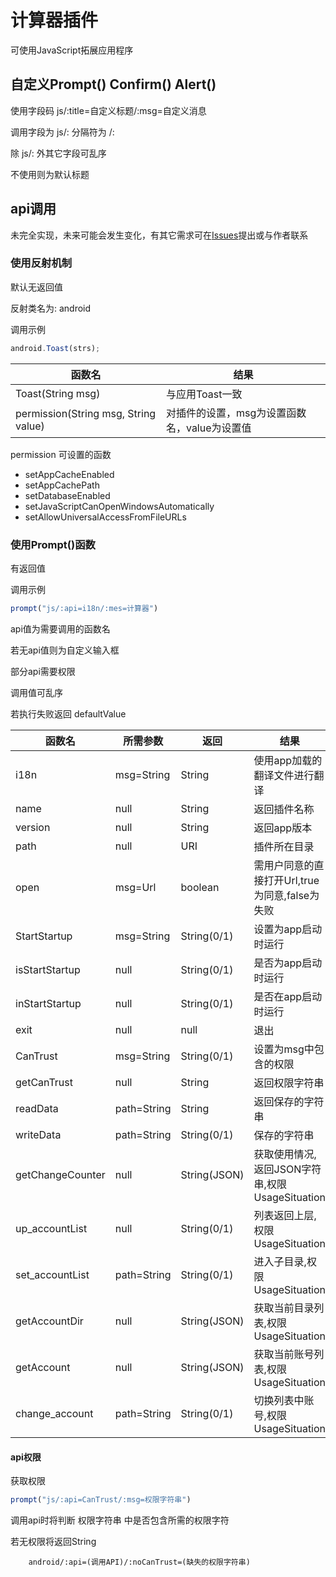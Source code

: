 # 计算器插件

可使用JavaScript拓展应用程序

## 自定义Prompt() Confirm() Alert()

使用字段码    js/:title=自定义标题/:msg=自定义消息

调用字段为    js/:  分隔符为 /:

除    js/:    外其它字段可乱序

不使用则为默认标题

## api调用

未完全实现，未来可能会发生变化，有其它需求可在[Issues](https://github.com/lin-lin-miao/HST-More-Language/issues)提出或与作者联系

### 使用反射机制

默认无返回值

反射类名为: android

调用示例

```javascript
android.Toast(strs);
```

|函数名|结果|
|--|--|
|Toast(String msg)|与应用Toast一致|
|permission(String msg, String value)|对插件的设置，msg为设置函数名，value为设置值|

permission 可设置的函数

- setAppCacheEnabled
- setAppCachePath
- setDatabaseEnabled
- setJavaScriptCanOpenWindowsAutomatically
- setAllowUniversalAccessFromFileURLs

### 使用Prompt()函数

有返回值

调用示例

```javascript
prompt("js/:api=i18n/:mes=计算器")
```

api值为需要调用的函数名

若无api值则为自定义输入框

部分api需要权限

调用值可乱序

若执行失败返回 defaultValue

|函数名|所需参数|返回|结果|
|--|--|--|--|
|i18n|msg=String|String|使用app加载的翻译文件进行翻译|
|name|null|String|返回插件名称|
|version|null|String|返回app版本|
|path|null|URI|插件所在目录|
|open|msg=Url|boolean|需用户同意的直接打开Url,true为同意,false为失败|
|StartStartup|msg=String|String(0/1)|设置为app启动时运行|
|isStartStartup|null|String(0/1)|是否为app启动时运行|
|inStartStartup|null|String(0/1)|是否在app启动时运行|
|exit|null|null|退出|
|CanTrust|msg=String|String(0/1)|设置为msg中包含的权限|
|getCanTrust|null|String|返回权限字符串|
|readData|path=String|String|返回保存的字符串|
|writeData|path=String|String(0/1)|保存的字符串|
|getChangeCounter|null|String(JSON)|获取使用情况,返回JSON字符串,权限UsageSituation|
|up_accountList|null|String(0/1)|列表返回上层,权限UsageSituation|
|set_accountList|path=String|String(0/1)|进入子目录,权限UsageSituation|
|getAccountDir|null|String(JSON)|获取当前目录列表,权限UsageSituation|
|getAccount|null|String(JSON)|获取当前账号列表,权限UsageSituation|
|change_account|path=String|String(0/1)|切换列表中账号,权限UsageSituation|

#### api权限

获取权限

```javascript
prompt("js/:api=CanTrust/:msg=权限字符串")
```

调用api时将判断 权限字符串 中是否包含所需的权限字符

若无权限将返回String 
```
    android/:api=(调用API)/:noCanTrust=(缺失的权限字符串)
```
